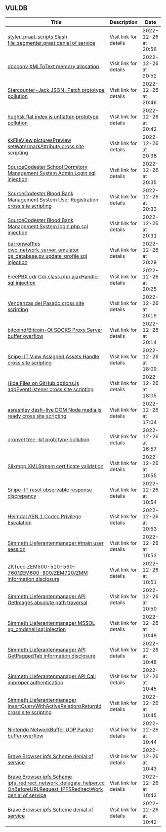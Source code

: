 ## VULDB
|Title|Description|Date|
|---|---|---|
| [styler_praat_scripts Slash file_segmenter.praat denial of service](https://vuldb.com/?id.216780) | Visit link for details | 2022-12-26 at 20:56 |
| [docconv XMLToText memory allocation](https://vuldb.com/?id.216779) | Visit link for details | 2022-12-26 at 20:52 |
| [Starcounter-Jack JSON-Patch prototype pollution](https://vuldb.com/?id.216778) | Visit link for details | 2022-12-26 at 20:46 |
| [hughsk flat index.js unflatten prototype pollution](https://vuldb.com/?id.216777) | Visit link for details | 2022-12-26 at 20:42 |
| [kkFileView picturesPreview setWatermarkAttribute cross site scripting](https://vuldb.com/?id.216776) | Visit link for details | 2022-12-26 at 20:38 |
| [SourceCodester School Dormitory Management System Admin Login sql injection](https://vuldb.com/?id.216775) | Visit link for details | 2022-12-26 at 20:35 |
| [SourceCodester Blood Bank Management System User Registration cross site scripting](https://vuldb.com/?id.216774) | Visit link for details | 2022-12-26 at 20:33 |
| [SourceCodester Blood Bank Management System login.php sql injection](https://vuldb.com/?id.216773) | Visit link for details | 2022-12-26 at 20:31 |
| [barronwaffles dwc_network_server_emulator gs_database.py update_profile sql injection](https://vuldb.com/?id.216772) | Visit link for details | 2022-12-26 at 20:29 |
| [FreePBX cdr Cdr.class.php ajaxHandler sql injection](https://vuldb.com/?id.216771) | Visit link for details | 2022-12-26 at 20:25 |
| [Venganzas del Pasado cross site scripting](https://vuldb.com/?id.216770) | Visit link for details | 2022-12-26 at 20:19 |
| [bitcoind/Bitcoin-Qt SOCKS Proxy Server buffer overflow](https://vuldb.com/?id.216769) | Visit link for details | 2022-12-26 at 20:14 |
| [Snipe-IT View Assigned Assets Handle cross site scripting](https://vuldb.com/?id.216768) | Visit link for details | 2022-12-26 at 18:09 |
| [Hide Files on GitHub options.js addEventListener cross site scripting](https://vuldb.com/?id.216767) | Visit link for details | 2022-12-26 at 18:05 |
| [asrashley dash-live DOM Node media.js ready cross site scripting](https://vuldb.com/?id.216766) | Visit link for details | 2022-12-26 at 17:04 |
| [cronvel tree-kit prototype pollution](https://vuldb.com/?id.216765) | Visit link for details | 2022-12-26 at 16:57 |
| [Slixmpp XMLStream certificate validation](https://vuldb.com/?id.216764) | Visit link for details | 2022-12-26 at 10:55 |
| [Snipe-IT reset observable response discrepancy](https://vuldb.com/?id.216763) | Visit link for details | 2022-12-26 at 10:54 |
| [Heimdal ASN.1 Codec Privilege Escalation](https://vuldb.com/?id.216762) | Visit link for details | 2022-12-26 at 10:53 |
| [Simmeth Lieferantenmanager #main user session](https://vuldb.com/?id.216761) | Visit link for details | 2022-12-26 at 10:53 |
| [ZKTeco ZEM500-510-560-760/ZEM600-800/ZEM720/ZMM information disclosure](https://vuldb.com/?id.216760) | Visit link for details | 2022-12-26 at 10:51 |
| [Simmeth Lieferantenmanager API GetImages absolute path traversal](https://vuldb.com/?id.216759) | Visit link for details | 2022-12-26 at 10:50 |
| [Simmeth Lieferantenmanager MSSQL xp_cmdshell sql injection](https://vuldb.com/?id.216758) | Visit link for details | 2022-12-26 at 10:49 |
| [Simmeth Lieferantenmanager API GetPaggedTab information disclosure](https://vuldb.com/?id.216757) | Visit link for details | 2022-12-26 at 10:48 |
| [Simmeth Lieferantenmanager API Call improper authentication](https://vuldb.com/?id.216756) | Visit link for details | 2022-12-26 at 10:45 |
| [Simmeth Lieferantenmanager InsertQueryWithActiveRelationsReturnId cross site scripting](https://vuldb.com/?id.216755) | Visit link for details | 2022-12-26 at 10:45 |
| [Nintendo NetworkBuffer UDP Packet buffer overflow](https://vuldb.com/?id.216754) | Visit link for details | 2022-12-26 at 10:44 |
| [Brave Browser ipfs Scheme denial of service](https://vuldb.com/?id.216753) | Visit link for details | 2022-12-26 at 10:43 |
| [Brave Browser ipfs Scheme ipfs_redirect_network_delegate_helper.cc OnBeforeURLRequest_IPFSRedirectWork denial of service](https://vuldb.com/?id.216752) | Visit link for details | 2022-12-26 at 10:43 |
| [Brave Browser ipfs Scheme denial of service](https://vuldb.com/?id.216751) | Visit link for details | 2022-12-26 at 10:42 |
